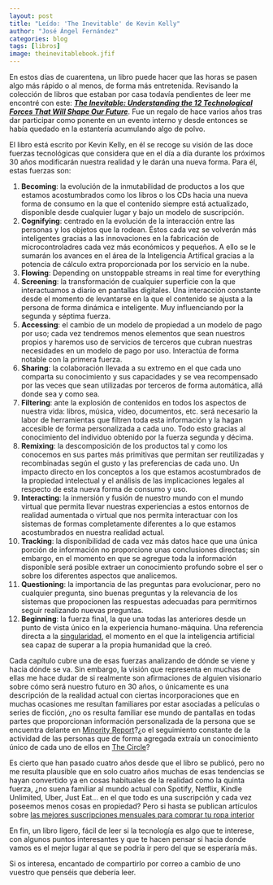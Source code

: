```yaml
---
layout: post
title: "Leído: 'The Inevitable' de Kevin Kelly"
author: "José Ángel Fernández"
categories: blog
tags: [libros]
image: theinevitablebook.jfif
---
```


En estos días de cuarentena, un libro puede hacer que las horas se pasen algo más rápido o al menos, de forma más entretenida. Revisando la colección de libros que estaban por casa todavía pendientes de leer me encontré con este: [***The Inevitable: Understanding the 12 Technological Forces That Will Shape Our Future***](https://www.penguinrandomhouse.com/books/317372/the-inevitable-by-kevin-kelly/). Fue un regalo de hace varios años tras dar participar como ponente en un evento interno y desde entonces se había quedado en la estantería acumulando algo de polvo.

El libro está escrito por Kevin Kelly, en él se recoge su visión de las doce fuerzas tecnológicas que considera que en el día a día durante los próximos 30 años modificarán nuestra realidad y le darán una nueva forma. Para él, estas fuerzas son:

1. **Becoming**: la evolución de la inmutabilidad de productos a los que estamos acostumbrados como los libros o los CDs hacia una nueva forma de consumo en la que el contenido siempre está actualizado, disponible desde cualquier lugar y bajo un modelo de suscripción.
2. **Cognifying**: centrado en la evolución de la interacción entre las personas y los objetos que la rodean. Éstos cada vez se volverán más inteligentes gracias a las innovaciones en la fabricación de microcontroladres cada vez más económicos y pequeños. A ello se le sumarán los avances en el área de la Inteligencia Artifical gracias a la potencia de cálculo extra proporcionada por los servicio en la nube. 
3. **Flowing**: Depending on unstoppable streams in real time for everything
4. **Screening**: la transformación de cualquier superficie con la que interactuamos a diario en pantallas digitales. Una interacción constante desde el momento de levantarse en la que el contenido se ajusta a la persona de forma dinámica e inteligente. Muy influenciando por la segunda y séptima fuerza.
5. **Accessing**: el cambio de un modelo de propiedad a un modelo de pago por uso; cada vez tendremos menos elementos que sean nuestros propios y haremos uso de servicios de terceros que cubran nuestras necesidades en un modelo de pago por uso. Interactúa de forma notable con la primera fuerza.
6. **Sharing**: la colaboración llevada a su extremo en el que cada uno comparta su conocimiento y sus capacidades y se vea recompensado por las veces que sean utilizadas por terceros de forma automática, allá donde sea y como sea.  
7. **Filtering**: ante la explosión de contenidos en todos los aspectos de nuestra vida: libros, música, vídeo, documentos, etc. será necesario la labor de herramientas que filtren toda esta información y la hagan accesible de forma personalizada a cada uno. Todo esto gracias al conocimiento del individuo obtenido por la fuerza segunda y décima. 
8. **Remixing**: la descomposición de los productos tal y como los conocemos en sus partes más primitivas que permitan ser reutilizadas y recombinadas según el gusto y las preferencias de cada uno. Un impacto directo en los conceptos a los que estamos acostumbrados de la propiedad intelectual y el análisis de las implicaciones legales al respecto de esta nueva forma de consumo y uso.
9. **Interacting**: la inmersión y fusión de nuestro mundo con el mundo virtual que permita llevar nuestras experiencias a estos entornos de realidad aumentada o virtual que nos permita interactuar con los sistemas de formas completamente diferentes a lo que estamos acostumbrados en nuestra realidad actual.
10. **Tracking**: la disponibilidad de cada vez más datos hace que una única porción de información no proporcione unas conclusiones directas; sin embargo, en el momento en que se agregue toda la información disponible será posible extraer un conocimiento profundo sobre el ser o sobre los diferentes aspectos que analicemos.
11. **Questioning**: la importancia de las preguntas para evolucionar, pero no cualquier pregunta, sino buenas preguntas y la relevancia de los sistemas que propocionen las respuestas adecuadas para permitirnos seguir realizando nuevas preguntas.
12. **Beginning**: la fuerza final, la que una todas las anteriores desde un punto de vista único en la experiencia humano-máquina. Una referencia directa a la [singularidad](https://en.wikipedia.org/wiki/Technological_singularity), el momento en el que la inteligencia artificial sea capaz de superar a la propia humanidad que la creó.

Cada capítulo cubre una de esas fuerzas analizando de dónde se viene y hacia dónde se va. Sin embargo, la visión que representa en muchas de ellas me hace dudar de si realmente son afirmaciones de alguien visionario sobre cómo será nuestro futuro en 30 años, o únicamente es una descripción de la realidad actual con ciertas incorporaciones que en muchas ocasiones me resultan familiares por estar asociadas a películas o series de ficción, ¿no os resulta familiar ese mundo de pantallas en todas partes que proporcionan información personalizada de la persona que se encuentra delante en [Minority Report](https://en.wikipedia.org/wiki/Minority_Report_(film))?¿o el seguimiento constante de la actividad de las personas que de forma agregada extraía un conocimiento único de cada uno de ellos en [The Circle](https://en.wikipedia.org/wiki/The_Circle_(2017_film))?

Es cierto que han pasado cuatro años desde que el libro se publicó, pero no me resulta plausible que en solo cuatro años muchas de esas tendencias se hayan convertido ya en cosas habituales de la realidad como la quinta fuerza, ¿no suena familiar al mundo actual con Spotify, Netflix, Kindle Unlimited, Uber, Just Eat... en el que todo es una suscripción y cada vez poseemos menos cosas en propiedad? Pero si hasta se publican artículos sobre [las mejores suscripciones mensuales para comprar tu ropa interior](https://urbantastebud.com/6-best-underwear-subscription-boxes/)

En fin, un libro ligero, fácil de leer si la tecnología es algo que te interese, con algunos puntos interesantes y que te hacen pensar si hacia donde vamos es el mejor lugar al que se podría ir pero del que se esperaría más.

Si os interesa, encantado de compartirlo por correo a cambio de uno vuestro que penséis que debería leer.